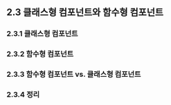 ## 2.3 클래스형 컴포넌트와 함수형 컴포넌트

### 2.3.1 클래스형 컴포넌트

### 2.3.2 함수형 컴포넌트

### 2.3.3 함수형 컴포넌트 vs. 클래스형 컴포넌트

### 2.3.4 정리
